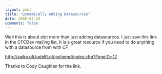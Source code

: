 ```yaml
---
layout: post
title: "Dynamically Adding Datasources"
date: 2006-02-24
comments: false
---
```

Well this is about alot more than just adding datasources. I just saw this
link in the CFCDev mailing list. It is a great resource if you need to do
anything with a datasource from with CF  
  
http://spike.oli.tudelft.nl/jochemd/index.cfm?PageID=12  
  
Thanks to Cody Caughlan for the link.

